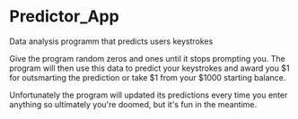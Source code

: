 # Predictor_App
Data analysis programm that predicts users keystrokes

Give the program random zeros and ones until it stops prompting you. The program will then use this data to predict your keystrokes and award you $1 for outsmarting the prediction or take $1 from your $1000 
starting balance. 

Unfortunately the program will updated its predictions every time you enter anything so ultimately you're doomed, but it's fun in the meantime.
